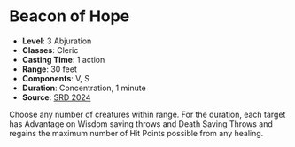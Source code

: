 # Beacon of Hope

- **Level**: 3 Abjuration
- **Classes**: Cleric
- **Casting Time**: 1 action
- **Range**: 30 feet
- **Components**: V, S
- **Duration**: Concentration, 1 minute
- **Source**: [SRD 2024](../../../srds/SRD_2024.pdf)

Choose any number of creatures within range. For the duration, each target has Advantage on Wisdom saving throws and Death Saving Throws and regains the maximum number of Hit Points possible from any healing.

